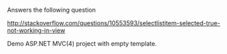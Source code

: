 Answers the following question

http://stackoverflow.com/questions/10553593/selectlistitem-selected-true-not-working-in-view

Demo ASP.NET MVC(4) project with empty template.
